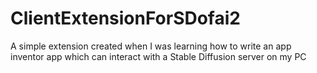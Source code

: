 # ClientExtensionForSDofai2
A simple extension created when I was learning how to write an app inventor app which can interact with a Stable Diffusion server on my PC
